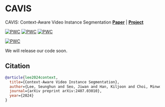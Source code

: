 # CAVIS
CAVIS: Context-Aware Video Instance Segmentation [**Paper**](https://arxiv.org/abs/2407.03010) \| [**Project**](https://seung-hun-lee.github.io/projects/CAVIS/)


[![PWC](https://img.shields.io/endpoint.svg?url=https://paperswithcode.com/badge/context-aware-video-instance-segmentation/video-instance-segmentation-on-youtube-vis-1)](https://paperswithcode.com/sota/video-instance-segmentation-on-youtube-vis-1?p=context-aware-video-instance-segmentation)
[![PWC](https://img.shields.io/endpoint.svg?url=https://paperswithcode.com/badge/context-aware-video-instance-segmentation/video-instance-segmentation-on-youtube-vis-2)](https://paperswithcode.com/sota/video-instance-segmentation-on-youtube-vis-2?p=context-aware-video-instance-segmentation)
[![PWC](https://img.shields.io/endpoint.svg?url=https://paperswithcode.com/badge/context-aware-video-instance-segmentation/video-instance-segmentation-on-ovis-1)](https://paperswithcode.com/sota/video-instance-segmentation-on-ovis-1?p=context-aware-video-instance-segmentation)

[![PWC](https://img.shields.io/endpoint.svg?url=https://paperswithcode.com/badge/context-aware-video-instance-segmentation/video-panoptic-segmentation-on-vipseg)](https://paperswithcode.com/sota/video-panoptic-segmentation-on-vipseg?p=context-aware-video-instance-segmentation)


We will release our code soon.


## Citation
```BibTeX
@article{lee2024context,
  title={Context-Aware Video Instance Segmentation},
  author={Lee, Seunghun and Seo, Jiwan and Han, Kiljoon and Choi, Minwoo and Im, Sunghoon},
  journal={arXiv preprint arXiv:2407.03010},
  year={2024}
}
```
